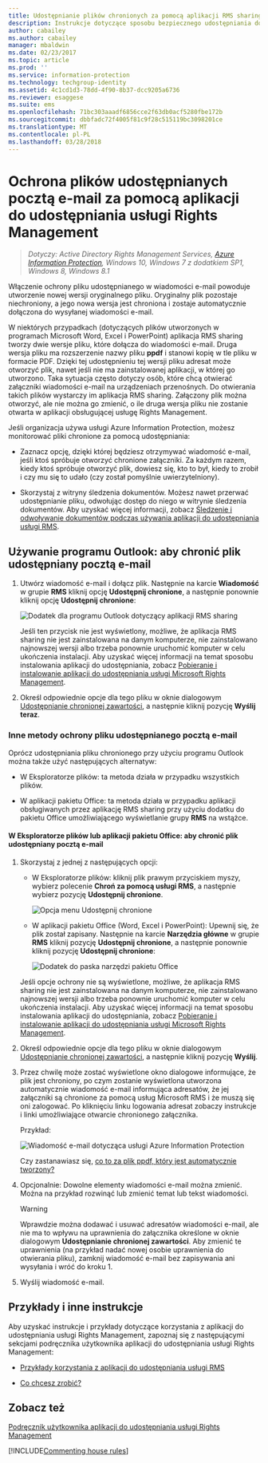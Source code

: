 ```yaml
---
title: Udostępnianie plików chronionych za pomocą aplikacji RMS sharing — AIP
description: Instrukcje dotyczące sposobu bezpiecznego udostępniania dokumentu za pomocą wiadomości e-mail.
author: cabailey
ms.author: cabailey
manager: mbaldwin
ms.date: 02/23/2017
ms.topic: article
ms.prod: ''
ms.service: information-protection
ms.technology: techgroup-identity
ms.assetid: 4c1cd1d3-78dd-4f90-8b37-dcc9205a6736
ms.reviewer: esaggese
ms.suite: ems
ms.openlocfilehash: 71bc303aaadf6856cce2f63db0acf5280fbe172b
ms.sourcegitcommit: dbbfadc72f4005f81c9f28c515119bc3098201ce
ms.translationtype: MT
ms.contentlocale: pl-PL
ms.lasthandoff: 03/28/2018
---
```

# <a name="protect-a-file-that-you-share-by-email-by-using-the-rights-management-sharing-application"></a>Ochrona plików udostępnianych pocztą e-mail za pomocą aplikacji do udostępniania usługi Rights Management

>*Dotyczy: Active Directory Rights Management Services, [Azure Information Protection](https://azure.microsoft.com/pricing/details/information-protection), Windows 10, Windows 7 z dodatkiem SP1, Windows 8, Windows 8.1*

Włączenie ochrony pliku udostępnianego w wiadomości e-mail powoduje utworzenie nowej wersji oryginalnego pliku. Oryginalny plik pozostaje niechroniony, a jego nowa wersja jest chroniona i zostaje automatycznie dołączona do wysyłanej wiadomości e-mail.

W niektórych przypadkach (dotyczących plików utworzonych w programach Microsoft Word, Excel i PowerPoint) aplikacja RMS sharing tworzy dwie wersje pliku, które dołącza do wiadomości e-mail. Druga wersja pliku ma rozszerzenie nazwy pliku **ppdf** i stanowi kopię w tle pliku w formacie PDF. Dzięki tej udostępnieniu tej wersji pliku adresat może otworzyć plik, nawet jeśli nie ma zainstalowanej aplikacji, w której go utworzono. Taka sytuacja często dotyczy osób, które chcą otwierać załączniki wiadomości e-mail na urządzeniach przenośnych. Do otwierania takich plików wystarczy im aplikacja RMS sharing. Załączony plik można otworzyć, ale nie można go zmienić, o ile druga wersja pliku nie zostanie otwarta w aplikacji obsługującej usługę Rights Management.

Jeśli organizacja używa usługi Azure Information Protection, możesz monitorować pliki chronione za pomocą udostępniania:

-   Zaznacz opcję, dzięki której będziesz otrzymywać wiadomość e-mail, jeśli ktoś spróbuje otworzyć chronione załączniki. Za każdym razem, kiedy ktoś spróbuje otworzyć plik, dowiesz się, kto to był, kiedy to zrobił i czy mu się to udało (czy został pomyślnie uwierzytelniony).

-   Skorzystaj z witryny śledzenia dokumentów. Możesz nawet przerwać udostępnianie pliku, odwołując dostęp do niego w witrynie śledzenia dokumentów. Aby uzyskać więcej informacji, zobacz [Śledzenie i odwoływanie dokumentów podczas używania aplikacji do udostępniania usługi RMS](sharing-app-track-revoke.md).

## <a name="using-outlook-to-protect-a-file-that-you-share-by-email"></a>Używanie programu Outlook: aby chronić plik udostępniany pocztą e-mail

1.  Utwórz wiadomość e-mail i dołącz plik. Następnie na karcie **Wiadomość** w grupie **RMS** kliknij opcję **Udostępnij chronione**, a następnie ponownie kliknij opcję **Udostępnij chronione**:

    ![Dodatek dla programu Outlook dotyczący aplikacji RMS sharing](../media/ADRMS_MSRMSApp_SP_OutlookToolbar.png)

    Jeśli ten przycisk nie jest wyświetlony, możliwe, że aplikacja RMS sharing nie jest zainstalowana na danym komputerze, nie zainstalowano najnowszej wersji albo trzeba ponownie uruchomić komputer w celu ukończenia instalacji. Aby uzyskać więcej informacji na temat sposobu instalowania aplikacji do udostępniania, zobacz [Pobieranie i instalowanie aplikacji do udostępniania usługi Microsoft Rights Management](install-sharing-app.md).

2.  Określ odpowiednie opcje dla tego pliku w oknie dialogowym [Udostępnianie chronionej zawartości](sharing-app-dialog-box.md), a następnie kliknij pozycję **Wyślij teraz**.

### <a name="other-ways-to-protect-a-file-that-you-share-by-email"></a>Inne metody ochrony pliku udostępnianego pocztą e-mail
Oprócz udostępniania pliku chronionego przy użyciu programu Outlook można także użyć następujących alternatyw:

-   W Eksploratorze plików: ta metoda działa w przypadku wszystkich plików.

-   W aplikacji pakietu Office: ta metoda działa w przypadku aplikacji obsługiwanych przez aplikację RMS sharing przy użyciu dodatku do pakietu Office umożliwiającego wyświetlanie grupy **RMS** na wstążce.

#### <a name="using-file-explorer-or-an-office-application-to-protect-a-file-that-you-share-by-email"></a>W Eksploratorze plików lub aplikacji pakietu Office: aby chronić plik udostępniany pocztą e-mail

1.  Skorzystaj z jednej z następujących opcji:

    -   W Eksploratorze plików: kliknij plik prawym przyciskiem myszy, wybierz polecenie **Chroń za pomocą usługi RMS**, a następnie wybierz pozycję **Udostępnij chronione**.

        ![Opcja menu Udostępnij chronione](../media/ADRMS_MSRMSApp_ShareProtectedMenu.png)

    -   W aplikacji pakietu Office (Word, Excel i PowerPoint): Upewnij się, że plik został zapisany. Następnie na karcie **Narzędzia główne** w grupie **RMS** kliknij pozycję **Udostępnij chronione**, a następnie ponownie kliknij pozycję **Udostępnij chronione**:

        ![Dodatek do paska narzędzi pakietu Office](../media/ADRMS_MSRMSApp_SP_OfficeToolbar.png)

    Jeśli opcje ochrony nie są wyświetlone, możliwe, że aplikacja RMS sharing nie jest zainstalowana na danym komputerze, nie zainstalowano najnowszej wersji albo trzeba ponownie uruchomić komputer w celu ukończenia instalacji. Aby uzyskać więcej informacji na temat sposobu instalowania aplikacji do udostępniania, zobacz [Pobieranie i instalowanie aplikacji do udostępniania usługi Microsoft Rights Management](install-sharing-app.md).

2.  Określ odpowiednie opcje dla tego pliku w oknie dialogowym [Udostępnianie chronionej zawartości](sharing-app-dialog-box.md), a następnie kliknij pozycję **Wyślij**.

3.  Przez chwilę może zostać wyświetlone okno dialogowe informujące, że plik jest chroniony, po czym zostanie wyświetlona utworzona automatycznie wiadomość e-mail informująca adresatów, że jej załączniki są chronione za pomocą usług Microsoft RMS i że muszą się oni zalogować. Po kliknięciu linku logowania adresat zobaczy instrukcje i linki umożliwiające otwarcie chronionego załącznika.

    Przykład:

    ![Wiadomość e-mail dotycząca usługi Azure Information Protection](../media/ADRMS_MSRMSApp_EmailMessage.PNG)

    Czy zastanawiasz się, [co to za plik ppdf, który jest automatycznie tworzony?](sharing-app-dialog-box.md#whats-the-ppdf-file-thats-automatically-created)

4.  Opcjonalnie: Dowolne elementy wiadomości e-mail można zmienić. Można na przykład rozwinąć lub zmienić temat lub tekst wiadomości.

    > [!WARNING]
    > Wprawdzie można dodawać i usuwać adresatów wiadomości e-mail, ale nie ma to wpływu na uprawnienia do załącznika określone w oknie dialogowym **Udostępnianie chronionej zawartości**. Aby zmienić te uprawnienia (na przykład nadać nowej osobie uprawnienia do otwierania pliku), zamknij wiadomość e-mail bez zapisywania ani wysyłania i wróć do kroku 1.

5.  Wyślij wiadomość e-mail.

## <a name="examples-and-other-instructions"></a>Przykłady i inne instrukcje
Aby uzyskać instrukcje i przykłady dotyczące korzystania z aplikacji do udostępniania usługi Rights Management, zapoznaj się z następującymi sekcjami podręcznika użytkownika aplikacji do udostępniania usługi Rights Management:

-   [Przykłady korzystania z aplikacji do udostępniania usługi RMS](sharing-app-user-guide.md#examples-for-using-the-rms-sharing-application)

-   [Co chcesz zrobić?](sharing-app-user-guide.md#what-do-you-want-to-do)

## <a name="see-also"></a>Zobacz też
[Podręcznik użytkownika aplikacji do udostępniania usługi Rights Management](sharing-app-user-guide.md)

[!INCLUDE[Commenting house rules](../includes/houserules.md)]